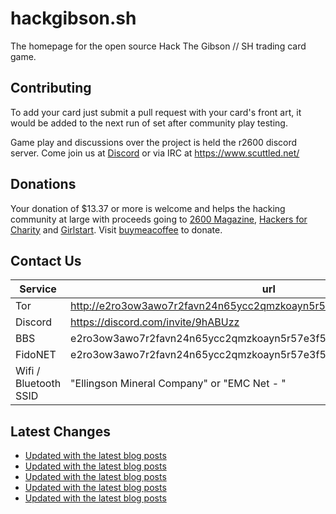# hackgibson.sh
The homepage for the open source Hack The Gibson // SH trading card game.


## Contributing

To add your card just submit a pull request with your card's front art, it would be added to the next run of set after community play testing.

Game play and discussions over the project is held the r2600 discord server. Come join us at [Discord](https://discord.com/invite/9hABUzz) or via IRC at https://www.scuttled.net/


## Donations

Your donation of $13.37 or more is welcome and helps the hacking community at large with proceeds going to [2600 Magazine](https://2600.com/), [Hackers for Charity](https://hackersforcharity.org) and [Girlstart](https://girlstart.org).  Visit [buymeacoffee](https://www.buymeacoffee.com/hackgibson.sh) to donate.


## Contact Us

Service | url
-|-
Tor | http://e2ro3ow3awo7r2favn24n65ycc2qmzkoayn5r57e3f56nvjwdcgg32ad.onion
Discord | https://discord.com/invite/9hABUzz
BBS | e2ro3ow3awo7r2favn24n65ycc2qmzkoayn5r57e3f56nvjwdcgg32ad.onion:23
FidoNET | e2ro3ow3awo7r2favn24n65ycc2qmzkoayn5r57e3f56nvjwdcgg32ad.onion:24554
Wifi / Bluetooth SSID | "Ellingson Mineral Company" or "EMC Net - <fidonet address>"

## Latest Changes
<!-- BLOG-POST-LIST:START -->
- [Updated with the latest blog posts](https://github.com/DFW2600/hackgibson.sh/commit/f9868ed362999b58e12947fc6a3cb8e0c5b50029)
- [Updated with the latest blog posts](https://github.com/DFW2600/hackgibson.sh/commit/6d7815175aad988b97fde2609bb131045b6ad25e)
- [Updated with the latest blog posts](https://github.com/DFW2600/hackgibson.sh/commit/31c1a08fb3fd80ab64fc7e5a042fdadacb45d37a)
- [Updated with the latest blog posts](https://github.com/DFW2600/hackgibson.sh/commit/db049df4973d783e2bf3b26a2cdc0f0148413730)
- [Updated with the latest blog posts](https://github.com/DFW2600/hackgibson.sh/commit/8781acf1c96ab76a749449b96b9606f55426a5ec)
<!-- BLOG-POST-LIST:END -->
